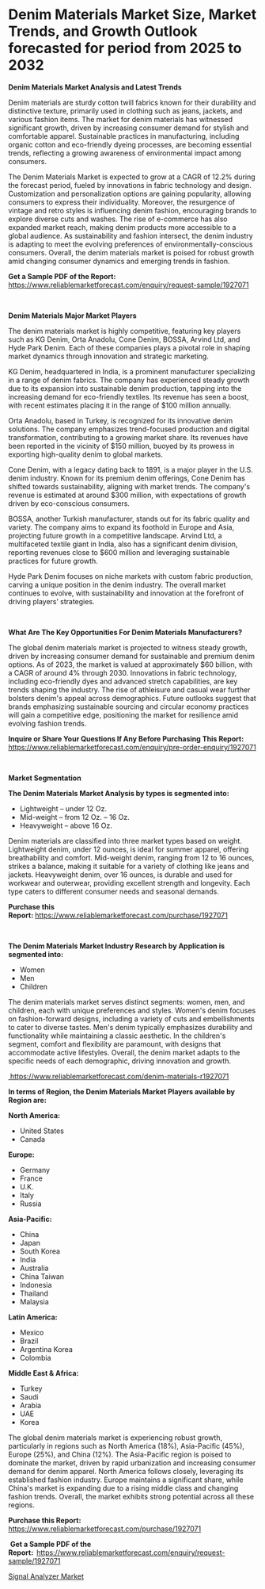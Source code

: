 <p><h1>Denim Materials Market Size, Market Trends, and Growth Outlook forecasted for period from 2025 to 2032</h1></p><p><strong>Denim Materials Market Analysis and Latest Trends</strong></p>
<p><p>Denim materials are sturdy cotton twill fabrics known for their durability and distinctive texture, primarily used in clothing such as jeans, jackets, and various fashion items. The market for denim materials has witnessed significant growth, driven by increasing consumer demand for stylish and comfortable apparel. Sustainable practices in manufacturing, including organic cotton and eco-friendly dyeing processes, are becoming essential trends, reflecting a growing awareness of environmental impact among consumers.</p><p>The Denim Materials Market is expected to grow at a CAGR of 12.2% during the forecast period, fueled by innovations in fabric technology and design. Customization and personalization options are gaining popularity, allowing consumers to express their individuality. Moreover, the resurgence of vintage and retro styles is influencing denim fashion, encouraging brands to explore diverse cuts and washes. The rise of e-commerce has also expanded market reach, making denim products more accessible to a global audience. As sustainability and fashion intersect, the denim industry is adapting to meet the evolving preferences of environmentally-conscious consumers. Overall, the denim materials market is poised for robust growth amid changing consumer dynamics and emerging trends in fashion.</p></p>
<p><strong>Get a Sample PDF of the Report:&nbsp;</strong> <a href="https://www.reliablemarketforecast.com/enquiry/request-sample/1927071?utm_campaign=2781&utm_medium=2&utm_source=Github&utm_content=ia&utm_term=28032025&utm_id=denim-materials">https://www.reliablemarketforecast.com/enquiry/request-sample/1927071</a></p>
<p>&nbsp;</p>
<p><strong>Denim Materials Major Market Players</strong></p>
<p><p>The denim materials market is highly competitive, featuring key players such as KG Denim, Orta Anadolu, Cone Denim, BOSSA, Arvind Ltd, and Hyde Park Denim. Each of these companies plays a pivotal role in shaping market dynamics through innovation and strategic marketing.</p><p>KG Denim, headquartered in India, is a prominent manufacturer specializing in a range of denim fabrics. The company has experienced steady growth due to its expansion into sustainable denim production, tapping into the increasing demand for eco-friendly textiles. Its revenue has seen a boost, with recent estimates placing it in the range of $100 million annually.</p><p>Orta Anadolu, based in Turkey, is recognized for its innovative denim solutions. The company emphasizes trend-focused production and digital transformation, contributing to a growing market share. Its revenues have been reported in the vicinity of $150 million, buoyed by its prowess in exporting high-quality denim to global markets.</p><p>Cone Denim, with a legacy dating back to 1891, is a major player in the U.S. denim industry. Known for its premium denim offerings, Cone Denim has shifted towards sustainability, aligning with market trends. The company's revenue is estimated at around $300 million, with expectations of growth driven by eco-conscious consumers.</p><p>BOSSA, another Turkish manufacturer, stands out for its fabric quality and variety. The company aims to expand its foothold in Europe and Asia, projecting future growth in a competitive landscape. Arvind Ltd, a multifaceted textile giant in India, also has a significant denim division, reporting revenues close to $600 million and leveraging sustainable practices for future growth.</p><p>Hyde Park Denim focuses on niche markets with custom fabric production, carving a unique position in the denim industry. The overall market continues to evolve, with sustainability and innovation at the forefront of driving players’ strategies.</p></p>
<p>&nbsp;</p>
<p><strong>What Are The Key Opportunities For Denim Materials Manufacturers?</strong></p>
<p><p>The global denim materials market is projected to witness steady growth, driven by increasing consumer demand for sustainable and premium denim options. As of 2023, the market is valued at approximately $60 billion, with a CAGR of around 4% through 2030. Innovations in fabric technology, including eco-friendly dyes and advanced stretch capabilities, are key trends shaping the industry. The rise of athleisure and casual wear further bolsters denim's appeal across demographics. Future outlooks suggest that brands emphasizing sustainable sourcing and circular economy practices will gain a competitive edge, positioning the market for resilience amid evolving fashion trends.</p></p>
<p><strong>Inquire or Share Your Questions If Any Before Purchasing This Report:</strong> <a href="https://www.reliablemarketforecast.com/enquiry/pre-order-enquiry/1927071?utm_campaign=2781&utm_medium=2&utm_source=Github&utm_content=ia&utm_term=28032025&utm_id=denim-materials">https://www.reliablemarketforecast.com/enquiry/pre-order-enquiry/1927071</a></p>
<p>&nbsp;</p>
<p><strong>Market Segmentation</strong></p>
<p><strong>The Denim Materials Market Analysis by types is segmented into:</strong></p>
<p><ul><li>Lightweight – under 12 Oz.</li><li>Mid-weight – from 12 Oz. – 16 Oz.</li><li>Heavyweight – above 16 Oz.</li></ul></p>
<p><p>Denim materials are classified into three market types based on weight. Lightweight denim, under 12 ounces, is ideal for summer apparel, offering breathability and comfort. Mid-weight denim, ranging from 12 to 16 ounces, strikes a balance, making it suitable for a variety of clothing like jeans and jackets. Heavyweight denim, over 16 ounces, is durable and used for workwear and outerwear, providing excellent strength and longevity. Each type caters to different consumer needs and seasonal demands.</p></p>
<p><strong>Purchase this Report:&nbsp;</strong><a href="https://www.reliablemarketforecast.com/purchase/1927071?utm_campaign=2781&utm_medium=2&utm_source=Github&utm_content=ia&utm_term=28032025&utm_id=denim-materials">https://www.reliablemarketforecast.com/purchase/1927071</a></p>
<p>&nbsp;</p>
<p><strong>The Denim Materials Market Industry Research by Application is segmented into:</strong></p>
<p><ul><li>Women</li><li>Men</li><li>Children</li></ul></p>
<p><p>The denim materials market serves distinct segments: women, men, and children, each with unique preferences and styles. Women's denim focuses on fashion-forward designs, including a variety of cuts and embellishments to cater to diverse tastes. Men's denim typically emphasizes durability and functionality while maintaining a classic aesthetic. In the children's segment, comfort and flexibility are paramount, with designs that accommodate active lifestyles. Overall, the denim market adapts to the specific needs of each demographic, driving innovation and growth.</p></p>
<p><a href="https://www.reliablemarketforecast.com/denim-materials-r1927071?utm_campaign=2781&utm_medium=2&utm_source=Github&utm_content=ia&utm_term=28032025&utm_id=denim-materials">&nbsp;https://www.reliablemarketforecast.com/denim-materials-r1927071</a></p>
<p><strong>In terms of Region, the Denim Materials Market Players available by Region are:</strong></p>
<p>
    <p> <strong> North America: </strong>
        <ul>
            <li>United States</li>
            <li>Canada</li>
        </ul>
        </p> 
    <p> <strong> Europe: </strong>
        <ul>
            <li>Germany</li>
            <li>France</li>
            <li>U.K.</li>
            <li>Italy</li>
            <li>Russia</li>
        </ul>
        </p> 
    <p> <strong> Asia-Pacific: </strong>
        <ul>
            <li>China</li>
            <li>Japan</li>
            <li>South Korea</li>
            <li>India</li>
            <li>Australia</li>
            <li>China Taiwan</li>
            <li>Indonesia</li>
            <li>Thailand</li>
            <li>Malaysia</li>
        </ul>
        </p> 
    <p> <strong> Latin America: </strong>
        <ul>
            <li>Mexico</li>
            <li>Brazil</li>
            <li>Argentina Korea</li>
            <li>Colombia</li>
        </ul>
        </p> 
    <p> <strong> Middle East & Africa: </strong>
        <ul>
            <li>Turkey</li>
            <li>Saudi</li>
            <li>Arabia</li>
            <li>UAE</li>
            <li>Korea</li>
        </ul>
    </p>
    </p>
<p><p>The global denim materials market is experiencing robust growth, particularly in regions such as North America (18%), Asia-Pacific (45%), Europe (25%), and China (12%). The Asia-Pacific region is poised to dominate the market, driven by rapid urbanization and increasing consumer demand for denim apparel. North America follows closely, leveraging its established fashion industry. Europe maintains a significant share, while China's market is expanding due to a rising middle class and changing fashion trends. Overall, the market exhibits strong potential across all these regions.</p></p>
<p><strong>Purchase this Report: </strong><a href="https://www.reliablemarketforecast.com/purchase/1927071?utm_campaign=2781&utm_medium=2&utm_source=Github&utm_content=ia&utm_term=28032025&utm_id=denim-materials">https://www.reliablemarketforecast.com/purchase/1927071</a></p>
<p>&nbsp;<strong>Get a Sample PDF of the Report:&nbsp;&nbsp;</strong><a href="https://www.reliablemarketforecast.com/enquiry/request-sample/1927071?utm_campaign=2781&utm_medium=2&utm_source=Github&utm_content=ia&utm_term=28032025&utm_id=denim-materials">https://www.reliablemarketforecast.com/enquiry/request-sample/1927071</a></p>
<p><strong></strong></p>
<p><p><a href="https://github.com/chkrselia/Market-Research-Report-List-1/blob/main/signal-analyzer-market.md?utm_campaign=2781&utm_medium=2&utm_source=Github&utm_content=ia&utm_term=28032025&utm_id=denim-materials">Signal Analyzer Market</a></p></p>